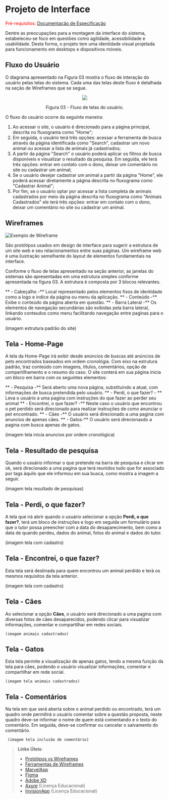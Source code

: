 
# Projeto de Interface

<span style="color:red">Pré-requisitos: <a href="2-Especificação do Projeto.md"> Documentação de Especificação</a></span>

Dentre as preocupações para a montagem da interface do sistema, estabeleceu-se foco em questões como agilidade, acessibilidade e usabilidade. Desta forma, o projeto tem uma identidade visual projetada para funcionamento em desktops e dispositivos móveis.

## Fluxo do Usuário

O diagrama apresentado na Figura 03 mostra o fluxo de interação do usuário pelas telas do sistema. Cada uma das telas deste fluxo é detalhada na seção de Wireframes que se segue. 


<p align="center">
<img src="https://user-images.githubusercontent.com/100412134/164344235-76eb329d-046a-4e75-9167-bc63b43c56a6.jpg")
 </p>

<p align="center"> Figura 03 - Fluxo de telas do usuário. </p>

O fluxo do usuário ocorre da seguinte maneira:

1) Ao acessar o site, o usuário é direcionado para a página principal, descrita no fluxograma como "Home";
2) Em seguida, o usuário terá três opções: acessar a ferramenta de busca através da página identificada como "Search", cadastrar um novo animal ou acessar a lista de animais já cadastrados;
3) A partir da página "Search" o usuário poderá aplicar os filtros de busca disponíveis e visualizar o resultado da pesquisa. Em seguida, ele terá três opções: entrar em contato com o dono, deixar um comentário no site ou cadastrar um animal;
4) Se o usuário desejar cadastrar um animal a partir da página "Home", ele poderá acessar diretamente a página descrita no fluxograma como "Cadastrar Animal";
5) Por fim, se o usuário optar por acessar a lista completa de animais cadastrados por meio da página descrita no fluxograma como "Animais Cadastrados" ele terá três opções: entrar em contato com o dono, deixar um comentário no site ou cadastrar um animal.


## Wireframes

![Exemplo de Wireframe](img/wireframe-example.png)

São protótipos usados em design de interface para sugerir a estrutura de um site web e seu relacionamentos entre suas páginas. Um wireframe web é uma ilustração semelhante do layout de elementos fundamentais na interface.

Conforme o fluxo de telas apresentado na seção anterior, as janelas do sistemas são apresentadas em uma estrutura simples conforme apresentada na figura 03. A estrutura é composta por 3 blocos relevantes. 

** - Cabeçalho -** Local representado pelos elementos fixos de identidade como a logo e indice da página ou menu da aplicação.
** - Conteúdo -** Exibe o conteúdo da página aberta em questão.
** - Barra Lateral -** Os elementos de navegação secundárias são exibidas pela barra lateral, linkando conteudos como menu facilitando navegação entre paginas para o usuário.

(imagem estrutura padrão do site)

## Tela - Home-Page

 A tela da Home-Page irá exibir desde anúncios de buscas até anúncios de pets encontrados baseados em ordem cronológia. Com eixo na estrutura padrão, traz conteúdo com imagens, titulos, comentários, opção de compartilhamento e o resumo do caso. O site conterá em sua página inicia um bloco em barra com os seguintes elementos:
 
 ** - Pesquisa -** Será aberto uma nova página, substituindo a atual, com informações de busca pretendida pelo usuário.
 ** - Perdi, o que fazer? - ** Leva o usuário a uma pagina com instruções do que fazer ao perder seu animal
 ** - Encontrei, o que fazer? -** Neste caso o usuário que encontrou o pet perdido será direcionado para realizar instruções de como anunciar o pet encontrado.
 ** - Cães -** O usuário será direcionado a uma pagina com anuncios de apenas cães.
 ** - Gatos-** O usuário será direcionasdo a pagina com busca apenas de gatos.
 
 (imagem tela inicia anuncios por ordem cronológica)
 
 ## Tela - Resultado de pesquisa
 
 Quando o usuário informar o que pretende na barra de pesquisa e clicar em ok, será direcionado a uma pagina que terá reunidos tudo que for associado por tags àquilo que ele informou em sua busca, como mostra a imagem a seguir. 
 
 (imagem tela resultado de pesquisas)
 
 ## Tela - Perdi, o que fazer?
 
 A tela que irá abrir quando o usuário selecionar a opção **Perdi, o que fazer?**, terá um bloco de instruções e logo em seguida um formulário para que o tutor possa preencher com a data do desaparecimento, bem como a data de quando perdeu, dados do animal, fotos do animal e dados do tutor. 
 
  (imagem tela com cadastro)
  
  ## Tela - Encontrei, o que fazer?
  
  Esta tela será destinada para quem encontrou um animal perdido e terá os mesmos requisitos da tela anterior.
  
   (imagem tela com cadastro)
   
   ## Tela - Cães
   
   Ao selecionar a opção **Cães**, o usuário será direcionado a uma pagina com diversas fotos de cães desaparecidos, podendo clicar para visualizar informações, comentar e compartilhar em redes sociais.
   
    (imagem animais cadastrados)
   
   ## Tela - Gatos
   
   Esta tela permite a visualização de apenas gatos, tendo a mesma função da tela para cães, podendo o usuário visualizar informações, comentar e compartilhar em rede social.
   
    (imagem tela animais cadastrados)
    
## Tela - Comentários
    
  Na tela em que será aberta sobre o animal perdido ou encontrado, terá um quadro onde permitirá o usuário comentar sobre a questão proposta, neste quadro deve-se informar o nome de quem está comentando e o texto do comentário. Em seguida, deve-se confirmar ou cancelar o salvamento do comentário.
    
     (imagem tela inclusão de comentário)
 
> **Links Úteis**:
> - [Protótipos vs Wireframes](https://www.nngroup.com/videos/prototypes-vs-wireframes-ux-projects/)
> - [Ferramentas de Wireframes](https://rockcontent.com/blog/wireframes/)
> - [MarvelApp](https://marvelapp.com/developers/documentation/tutorials/)
> - [Figma](https://www.figma.com/)
> - [Adobe XD](https://www.adobe.com/br/products/xd.html#scroll)
> - [Axure](https://www.axure.com/edu) (Licença Educacional)
> - [InvisionApp](https://www.invisionapp.com/) (Licença Educacional)
